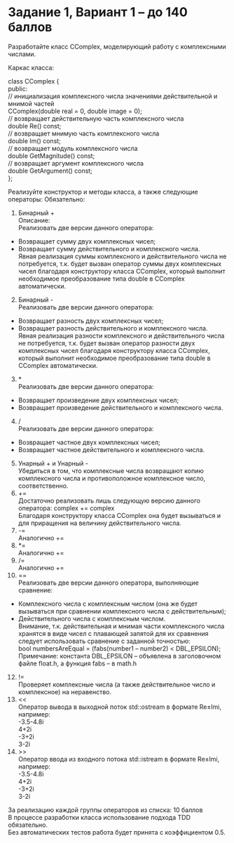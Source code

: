 # Задание 1, Вариант 1 – до 140 баллов

Разработайте класс CComplex, моделирующий работу с комплексными числами.

Каркас класса:

class CComplex {  
public:  
  // инициализация комплексного числа значениями действительной и мнимой частей  
  CComplex(double real = 0, double image = 0);  
  // возвращает действительную часть комплексного числа  
  double Re() const;  
  // возвращает мнимую часть комплексного числа  
  double Im() const;  
  // возвращает модуль комплексного числа  
  double GetMagnitude() const;  
  // возвращает аргумент комплексного числа  
  double GetArgument() const;  
};  

Реализуйте конструктор и методы класса, а также следующие операторы:
Обязательно:  
1) Бинарный +  
Описание:  
Реализовать две версии данного оператора:  
- Возвращает сумму двух комплексных чисел;  
- Возвращает сумму действительного и комплексного числа.  
Явная реализация суммы комплексного и действительного числа не потребуется, т.к. будет вызван оператор суммы двух комплексных чисел благодаря конструктору класса CComplex, который выполнит необходимое преобразование типа double в CComplex автоматически.  
2) Бинарный -  
Реализовать две версии данного оператора:  
- Возвращает разность двух комплексных чисел;  
- Возвращает разность действительного и комплексного числа.  
Явная реализация разности комплексного и действительного числа не потребуется, т.к. будет вызван оператор разности двух комплексных чисел благодаря конструктору класса CComplex, который выполнит необходимое преобразование типа double в CComplex автоматически.  
3) \*  
Реализовать две версии данного оператора:  
- Возвращает произведение двух комплексных чисел;  
- Возвращает произведение действительного и комплексного числа.  
4) /  
Реализовать две версии данного оператора:  
- Возвращает частное двух комплексных чисел;  
- Возвращает частное действительного и комплексного числа.  
5) Унарный + и Унарный -  
Убедиться в том, что комплексные числа возвращают копию комплексного числа и противоположное комплексное число, соответственно.  
6) +=  
Достаточно реализовать лишь следующую версию данного оператора: complex += complex  
Благодаря конструктору класса CComplex она будет вызываться и для приращения на величину действительного числа.  
7) -=  
Аналогично +=  
8) *=  
Аналогично +=  
9) /=  
Аналогично +=  
10) ==  
Реализовать две версии данного оператора, выполняющие сравнение:  
- Комплексного числа с комплексным числом (она же будет вызываться при сравнении комплексного числа с действительным);  
- Действительного числа с комплексным числом.  
Внимание, т.к. действительная и мнимая части комплексного числа хранятся в виде чисел с плавающей запятой для их сравнения следует использовать сравнение с заданной точностью:  
bool numbersAreEqual = (fabs(number1 – number2) < DBL_EPSILON);  
Примечание: константа DBL_EPSILON – объявлена в заголовочном файле float.h, а функция fabs – в math.h  
12) !=  
Проверяет комплексные числа (а также действительное число и комплексное) на неравенство.  
13) <<  
Оператор вывода в выходной поток std::ostream в формате Re±Imi, например:  
-3.5-4.8i  
4+2i  
-3+2i  
3-2i  
14) \>\>  
Оператор ввода из входного потока std::istream в формате Re±Imi, например:  
-3.5-4.8i  
4+2i  
-3+2i  
3-2i  

За реализацию каждой группы операторов из списка: 10 баллов  
В процессе разработки класса использование подхода TDD обязательно.  
Без автоматических тестов работа будет принята с коэффициентом 0.5.  

